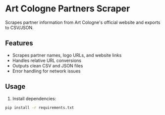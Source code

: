 # Art Cologne Partners Scraper

Scrapes partner information from Art Cologne's official website and exports to CSV/JSON.

## Features
- Scrapes partner names, logo URLs, and website links
- Handles relative URL conversions
- Outputs clean CSV and JSON files
- Error handling for network issues

## Usage
1. Install dependencies:
```bash
pip install -r requirements.txt

